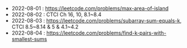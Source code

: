 
* 2022-08-01 : https://leetcode.com/problems/max-area-of-island
* 2022-08-02 : CTCI Ch 16, 10, 8.1~8.4
* 2022-08-03 : https://leetcode.com/problems/subarray-sum-equals-k, CTCI 8.5~8.14 & 5 & 4.1~4.2
* 2022-08-04 : https://leetcode.com/problems/find-k-pairs-with-smallest-sums
